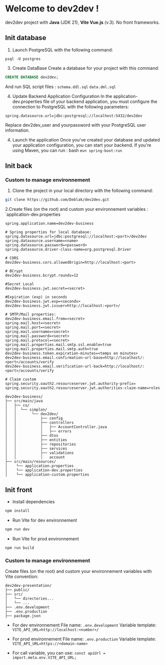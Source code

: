 # Welcome to dev2dev !

dev2dev project with **Java** (JDK 21), **Vite Vue.js** (v.3). No front frameworks.

## Init database

1. Launch PostgreSQL with the following command:
```$bash
psql -U postgres
```

3. Create DataBase
Create a database for your project with this command:
```sql
CREATE DATABASE dev2dev;
```
And run SQL script files :
```schema.ddl.sql```
```data.dml.sql```

4. Update Backend Application Configuration
In the application-dev.properties file of your backend application, you must configure the connection to PostgreSQL with the following parameters:
```application.properties
spring.datasource.url=jdbc:postgresql://localhost:5432/dev2dev
```
Replace dev2dev_user and yourpassword with your PostgreSQL user information.

4. Launch the application
Once you've created your database and updated your application configuration, you can start your backend. If you're using Maven, you can run :
bash
`mvn spring-boot:run`

## Init back

### Custom to manage environnement

1. Clone the project in your local directory with the following command:
```bash
git clone https://github.com/Deblak/dev2dev.git
```

2.Create files (on the root)  and custom your environnement variables : `application-dev.properties 
```application-dev.properties
spring.application.name=dev2dev-business

# Spring properties for local database:
spring.datasource.url=jdbc:postgresql://localhost:<port>/dev2dev
spring.datasource.username=<name>
spring.datasource.password=<password>
spring.datasource.driver-class-name=org.postgresql.Driver

# CORS
dev2dev-business.cors.allowedOrigin=http://localhost:<port>

# BCrypt
dev2dev-business.bcrypt.rounds=12

#Secret Local
dev2dev-business.jwt.secret=<secret>

#Expiration (exp) in seconds
dev2dev-business.jwt.exp=<seconds>
dev2dev-business.jwt.issuer=http://localhost:<port>/

# SMTP/Mail properties:
dev2dev-business.email.from=<secret>
spring.mail.host=<secret>
spring.mail.port=<secret>
spring.mail.username=<secret>
spring.mail.password=<secret>
spring.mail.protocol=<secret>
spring.mail.properties.mail.smtp.ssl.enable=true
spring.mail.properties.mail.smtp.auth=true
dev2dev-business.token.expiration-minutes=<temps en minutes>
dev2dev-business.email.confirmation-url-base=http://localhost/:<port>/accounts/verify
dev2dev-business.email.verification-url-back=http://localhost/:<port>/accounts/verify

# Claim custom
spring.security.oauth2.resourceserver.jwt.authority-prefix=
spring.security.oauth2.resourceserver.jwt.authorities-claim-name=roles

```

```
dev2dev-business/
├── src/main/java                        
│   ├── co/
│   │  └── simplon/
│   │       └── dev2dev/ 
│   │           ├── config                                 
│   │           ├── controllers
│   │           │   ├── AccountController.java 
│   │           │   ├── errors                         
│   │           ├── dtos
│   │           ├── entities
│   │           ├── repositories
│   │           ├── services
│   │           ├── validations                            
│   │           │   account
├── src/main/resources/
│    └── application.properties
│    └── application-dev.properties
│    └── application-custom.properties
```

## Init front
- Install dependencies
```bash
npm install
```
- Run Vite for dev environnement
```bash
npm run dev
```
- Run Vite for prod environnement
```bash
npm run build
```

### Custom to manage environnement
Create files (on the root)  and custom your  environnement variables with Vite convention: 
```
dev2dev-presentation/
├── public/
├── src/
│   └── directories...
│   └── ...
├── .env.development
├── .env.production
├── package.json
```
 - For dev environnement
File name: `.env.development`
Variable template: `VITE_API_URL=http://localhost:<number>/`

 - For prod environnement
File name: `.env.production`
Variable template: `VITE_API_URL=https://<domain-name>`

- For call variable, you can use:
`const apiUrl = import.meta.env.VITE_API_URL;`
